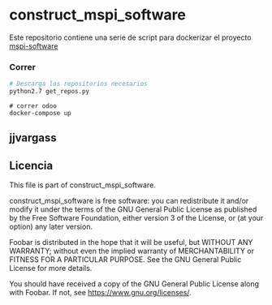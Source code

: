 # construct_mspi_software
Este repositorio contiene una serie de script para dockerizar el proyecto [mspi-software](https://github.com/jjvargass/mspi-software)

 

### Correr
```bash
# Descarga los repositorios necesarios
python2.7 get_repos.py
```
```
# correr odoo
docker-compose up
```
## jjvargass

## Licencia

This file is part of construct_mspi_software.

construct_mspi_software is free software: you can redistribute it and/or modify
it under the terms of the GNU General Public License as published by
the Free Software Foundation, either version 3 of the License, or
(at your option) any later version.

Foobar is distributed in the hope that it will be useful,
but WITHOUT ANY WARRANTY; without even the implied warranty of
MERCHANTABILITY or FITNESS FOR A PARTICULAR PURPOSE.  See the
GNU General Public License for more details.

You should have received a copy of the GNU General Public License
along with Foobar.  If not, see <https://www.gnu.org/licenses/>.
